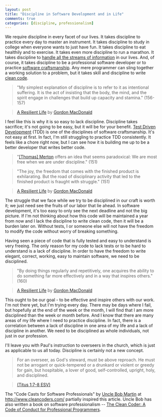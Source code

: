 ```yaml
---
layout: post
title: "Discipline in Software Development and in Life"
comments: true
categories: [discipline, professionalism]
---
```


We require discipline in every facet of our lives. It takes discipline to practice every day to master an instrument. It takes discipline to study in college when everyone wants to just have fun. It takes discipline to eat healthily and to exercise. It takes even more discipline to run a marathon. It takes discipline to [handle all the streams of information][information-overload] in our lives. And, of course, it takes discipline to be a professional software developer or to practice [software craftsmanship][craftsmanship]. Any mere programmer can sling together a working solution to a problem, but it takes skill and discipline to write [clean code][clean-code].

>"My simplest explanation of discipline is to refer to it as intentional suffering. It is the act of insisting that the body, the mind, and the spirit engage in challenges that build up capacity and stamina." (156-157)

>[A Resilient Life][resilient-life] by [Gordon MacDonald][gordon]

I feel like this is why it is so easy to lack discipline. Discipline takes sacrifice; it's not going to be easy, but it will be for your benefit. [Test Driven Development][tdd] (TDD) is one of the disciplines of software craftsmanship. It's not easy at first. In fact, I'm still struggling to practice TDD consistently. It feels like a chore right now, but I can see how it is building me up to be a better developer that writes better code.

>"[[Thomas] Merton][merton] offers an idea that seems paradoxical: We are most free when we are under discipline." (151)

>"The joy, the freedom that comes with the finished product is exhilarating. But the road of disciplinary activity that led to the finished product is fraught with struggle." (151)

>[A Resilient Life][resilient-life] by [Gordon MacDonald][gordon]

The struggle that we face while we try to be disciplined in our craft is worth it; we just need see the fruits of our labor that lie ahead. In software development, it's too easy to only see the next deadline and not the big picture. If I'm not thinking about how this code will be maintained a year from now and I lack the discipline to write clean code, then it will be a burden later on. Without tests, I or someone else will not have the freedom to modify the code without worry of breaking something. 

Having seen a piece of code that is fully tested and easy to understand is very freeing. The only reason for my code to lack tests or to be hard to understand is a lack of discipline. In order to have the freedom to write elegant, correct, working, easy to maintain software, we need to be disciplined. 

>"By doing things regularly and repetitively, one acquires the ability to do something far more effectively and in a way that inspires others." (160)

>[A Resilient Life][resilient-life] by [Gordon MacDonald][gordon]

This ought to be our goal - to be effective and inspire others with our work. I'm not there yet, but I'm trying every day. There may be days where I fail, but hopefully at the end of the week or the month, I will find that I am more disciplined than the week or month before. And I know that there are many areas of my life where I need to practice discipline. In fact, there is a correlation between a lack of discipline in one area of my life and a lack of discipline in another. We need to be disciplined as whole individuals, not just in our profession.

I'll leave you with Paul's instruction to overseers in the church, which is just as applicable to us all today. Discipline is certainly not a new concept.

>For an overseer, as God's steward, must be above reproach. He must not be arrogant or quick-tempered or a drunkard or violent or greedy for gain, but hospitable, a lover of good, self-controlled, upright, holy, and disciplined.
  
>[(Titus 1:7-8 ESV)][discipline-verse]

The "Code Casts for Software Professionals" by [Uncle Bob Martin][uncle-bob] at http://www.cleancoders.com/ partially inspired this article. Uncle Bob has also written a book on software professionalism -- [The Clean Coder: A Code of Conduct for Professional Programmers][clean-coder].

[resilient-life]: http://www.amazon.com/gp/product/0785287914/ref=as_li_tf_tl?ie=UTF8&tag=scotsmer-20&linkCode=as2&camp=1789&creative=9325&creativeASIN=0785287914
[gordon]: http://www.amazon.com/gp/entity/Gordon-MacDonald/B001IR1KBM/?ie=UTF8&tag=scotsmer-20&linkCode=ur2&qid=1327981962&camp=1789&sr=8-1&creative=390957
[discipline-verse]: http://www.esvbible.org/Titus+1.7-8/
[craftsmanship]: http://en.wikipedia.org/wiki/Software_craftsmanship
[clean-code]: http://www.amazon.com/gp/product/0132350882/ref=as_li_ss_tl?ie=UTF8&tag=scotsmer-20&linkCode=as2&camp=1789&creative=390957&creativeASIN=0132350882
[clean-coder]: http://www.amazon.com/gp/product/0137081073/ref=as_li_ss_tl?ie=UTF8&tag=scotsmer-20&linkCode=as2&camp=1789&creative=390957&creativeASIN=0137081073
[uncle-bob]: https://twitter.com/#!/unclebobmartin
[information-overload]: http://www.scottsmerchek.com/dealing-with-information-overload
[merton]: http://en.wikipedia.org/wiki/Thomas_Merton
[tdd]: http://en.wikipedia.org/wiki/Test-driven_development